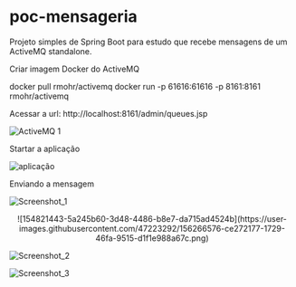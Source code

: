 # poc-mensageria
Projeto simples de Spring Boot para estudo que recebe mensagens de um ActiveMQ standalone.


Criar imagem Docker do ActiveMQ 

docker pull rmohr/activemq
docker run -p 61616:61616 -p 8161:8161 rmohr/activemq


Acessar a url: http://localhost:8161/admin/queues.jsp


![ActiveMQ 1](https://user-images.githubusercontent.com/47223292/154821221-3a4c9298-58a2-4be9-a5f1-182db65395d6.png)


Startar a aplicação


![aplicação](https://user-images.githubusercontent.com/47223292/154821261-3bcc8f1a-b68d-40ca-96ff-4f970fe71e3b.png)


Enviando a mensagem


![Screenshot_1](https://user-images.githubusercontent.com/47223292/154821362-59d89eb8-4ad2-4fc3-8506-356f373814f6.png)

<div style="text-align:center">
  ![154821443-5a245b60-3d48-4486-b8e7-da715ad4524b](https://user-images.githubusercontent.com/47223292/156266576-ce272177-1729-46fa-9515-d1f1e988a67c.png)

</div>

![Screenshot_2](https://user-images.githubusercontent.com/47223292/154821443-5a245b60-3d48-4486-b8e7-da715ad4524b.png)



![Screenshot_3](https://user-images.githubusercontent.com/47223292/154821460-42ccf67c-71b5-4b0a-afdb-957dcc52e6d6.png)


